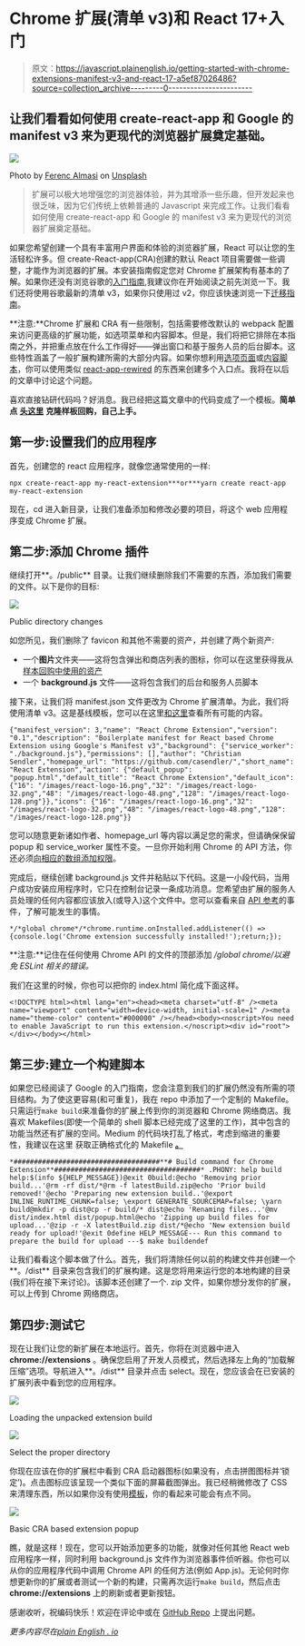 # Chrome 扩展(清单 v3)和 React 17+入门

> 原文：<https://javascript.plainenglish.io/getting-started-with-chrome-extensions-manifest-v3-and-react-17-a5ef87026486?source=collection_archive---------0----------------------->

## 让我们看看如何使用 create-react-app 和 Google 的 manifest v3 来为更现代的浏览器扩展奠定基础。

![](img/b90395c32893862234daf90c1abe09bc.png)

Photo by [Ferenc Almasi](https://unsplash.com/@flowforfrank?utm_source=medium&utm_medium=referral) on [Unsplash](https://unsplash.com?utm_source=medium&utm_medium=referral)

> 扩展可以极大地增强您的浏览器体验，并为其增添一些乐趣，但开发起来也很乏味，因为它们传统上依赖普通的 Javascript 来完成工作。让我们看看如何使用 create-react-app 和 Google 的 manifest v3 来为更现代的浏览器扩展奠定基础。

如果您希望创建一个具有丰富用户界面和体验的浏览器扩展，React 可以让您的生活轻松许多。但 create-React-app(CRA)创建的默认 React 项目需要做一些调整，才能作为浏览器的扩展。本安装指南假定您对 Chrome 扩展架构有基本的了解。如果你还没有浏览谷歌的[入门指南](https://developer.chrome.com/docs/extensions/mv3/getstarted/),我建议你在开始阅读之前先浏览一下。我们还将使用谷歌最新的清单 v3，如果你只使用过 v2，你应该快速浏览一下[迁移指南](https://developer.chrome.com/docs/extensions/mv3/mv3-migration-checklist/)。

**注意:**Chrome 扩展和 CRA 有一些限制，包括需要修改默认的 webpack 配置来访问更高级的扩展功能，如选项菜单和内容脚本。但是，我们将把它排除在本指南之外，并把重点放在什么工作得好——弹出窗口和基于服务人员的后台脚本。这些特性涵盖了一般扩展构建所需的大部分内容。如果你想利用[选项页面](https://developer.chrome.com/docs/extensions/mv3/options/)或[内容脚本](https://developer.chrome.com/docs/extensions/mv3/content_scripts/)，你可以使用类似 [react-app-rewired](https://www.npmjs.com/package/react-app-rewired) 的东西来创建多个入口点。我将在以后的文章中讨论这个问题。

喜欢直接钻研代码吗？好消息。我已经把这篇文章中的代码变成了一个模板。**简单点** [**头这里**](https://github.com/casendler/react-chrome-extension-mv3) **克隆样板回购，自己上手。**

## 第一步:设置我们的应用程序

首先，创建您的 react 应用程序，就像您通常使用的一样:

```
npx create-react-app my-react-extension***or***yarn create react-app my-react-extension
```

现在，cd 进入新目录，让我们准备添加和修改必要的项目，将这个 web 应用程序变成 Chrome 扩展。

## 第二步:添加 Chrome 插件

继续打开**。/public** 目录。让我们继续删除我们不需要的东西，添加我们需要的文件。以下是你的目标:

![](img/4bc1d6e5a20a2468b875c52d6c264bf2.png)

Public directory changes

如您所见，我们删除了 favicon 和其他不需要的资产，并创建了两个新资产:

*   一个**图片**文件夹——这将包含弹出和商店列表的图标，你可以在这里获得我从[样本回购中使用的资产](https://github.com/casendler/react-chrome-extension-mv3)
*   一个 **background.js** 文件——这将包含我们的后台和服务人员脚本

接下来，让我们将 manifest.json 文件更改为 Chrome 扩展清单。为此，我们将使用清单 v3。这是基线模板，您可以在这里[和](https://developer.chrome.com/docs/extensions/mv3/intro/mv3-overview/)[这里](https://developer.chrome.com/docs/extensions/mv3/manifest/)查看所有可能的内容。

```
{"manifest_version": 3,"name": "React Chrome Extension","version": "0.1","description": "Boilerplate manifest for React based Chrome Extension using Google's Manifest v3","background": {"service_worker": "./background.js"},"permissions": [],"author": "Christian Sendler","homepage_url": "https://github.com/casendler/","short_name": "React Extension","action": {"default_popup": "popup.html","default_title": "React Chrome Extension","default_icon": {"16": "/images/react-logo-16.png","32": "/images/react-logo-32.png","48": "/images/react-logo-48.png","128": "/images/react-logo-128.png"}},"icons": {"16": "/images/react-logo-16.png","32": "/images/react-logo-32.png","48": "/images/react-logo-48.png","128": "/images/react-logo-128.png"}}
```

您可以随意更新诸如作者、homepage_url 等内容以满足您的需求，但请确保保留 popup 和 service_worker 属性不变。一旦你开始利用 Chrome 的 API 方法，你还必须[向相应的数组添加权限](https://developer.chrome.com/docs/extensions/mv3/permission_warnings/)。

完成后，继续创建 background.js 文件并粘贴以下代码。这是一小段代码，当用户成功安装应用程序时，它只在控制台记录一条成功消息。您希望由扩展的服务人员处理的任何内容都应该放入(或导入)这个文件中。您可以查看来自 [API 参考](https://developer.chrome.com/docs/extensions/reference/)的事件，了解可能发生的事情。

```
*/*global chrome*/*chrome.runtime.onInstalled.addListener(() => {console.log('Chrome extension successfully installed!');return;});
```

**注意:**记住在任何使用 Chrome API 的文件的顶部添加 */*global chrome*/以避免 ESLint 相关的错误。*

我们在这里的时候，你也可以把你的 index.html 简化成下面这样。

```
<!DOCTYPE html><html lang="en"><head><meta charset="utf-8" /><meta name="viewport" content="width=device-width, initial-scale=1" /><meta name="theme-color" content="#000000" /></head><body><noscript>You need to enable JavaScript to run this extension.</noscript><div id="root"></div></body></html>
```

## 第三步:建立一个构建脚本

如果您已经阅读了 Google 的入门指南，您会注意到我们的扩展仍然没有所需的项目结构。为了使这更容易(和可重复)，我在 repo 中添加了一个定制的 Makefile。只需运行`make build`来准备你的扩展上传到你的浏览器和 Chrome 网络商店。我喜欢 Makefiles(即使一个简单的 shell 脚本已经完成了这里的工作)，其中包含的功能当然还有扩展的空间。Medium 的代码块打乱了格式，考虑到缩进的重要性，我建议在这里 获取正确格式化的 Makefile [**。**](https://github.com/casendler/react-chrome-extension-mv3/blob/main/Makefile)

```
*####################################**# Build command for Chrome Extension**####################################* .PHONY: help build help:$(info ${HELP_MESSAGE})@exit 0build:@echo 'Removing prior build...'@rm -rf dist/*@rm -f latestBuild.zip@echo 'Prior build removed!'@echo 'Preparing new extension build..'@export INLINE_RUNTIME_CHUNK=false; \export GENERATE_SOURCEMAP=false; \yarn build@mkdir -p dist@cp -r build/* dist@echo 'Renaming files...'@mv dist/index.html dist/popup.html@echo 'Zipping up build files for upload...'@zip -r -X latestBuild.zip dist/*@echo 'New extension build ready for upload!'@exit 0define HELP_MESSAGE--- Run this command to prepare the build for upload ---$ make buildendef
```

让我们看看这个脚本做了什么。首先，我们将清除任何以前的构建文件并创建一个**。/dist** 目录来包含我们的扩展构建。这是您将用来运行您的本地构建的目录(我们将在接下来讨论)。该脚本还创建了一个. zip 文件，如果你想分发你的扩展，可以上传到 Chrome 网络商店。

## 第四步:测试它

现在让我们让您的新扩展在本地运行。首先，你将在浏览器中进入 **chrome://extensions** 。确保您启用了开发人员模式，然后选择左上角的“加载解压缩”选项。导航进入**。/dist** 目录并点击 select。现在，您应该会在已安装的扩展列表中看到您的应用程序。

![](img/7526308a426b9261b2190dfe6b3d5f8f.png)

Loading the unpacked extension build

![](img/ecc14c802b5c76677de93ee020cdb3a6.png)

Select the proper directory

你现在应该在你的扩展栏中看到 CRA 启动器图标(如果没有，点击拼图图标并‘锁定’)。点击图标应该呈现一个类似下面的屏幕截图弹出。我已经稍微修改了 CSS 来清理东西，所以如果你没有使用[模板](https://github.com/casendler/react-chrome-extension-mv3)，你的看起来可能会有点不同。

![](img/5d180dd364c5213d8be5a54d8c4d3225.png)

Basic CRA based extension popup

瞧，就是这样！现在，您可以开始添加更多的功能，就像对任何其他 React web 应用程序一样，同时利用 background.js 文件作为浏览器事件侦听器。你也可以从你的应用程序代码中调用 Chrome API 的任何方法(例如 App.js)。无论何时你想更新你的扩展或者测试一个新的构建，只需再次运行`make build`，然后点击 **chrome://extensions** 上的刷新或者更新按钮。

感谢收听，祝编码快乐！欢迎在评论中或在 [GitHub Repo](https://github.com/casendler/react-chrome-extension-mv3) 上提出问题。

*更多内容尽在*[*plain English . io*](http://plainenglish.io/)